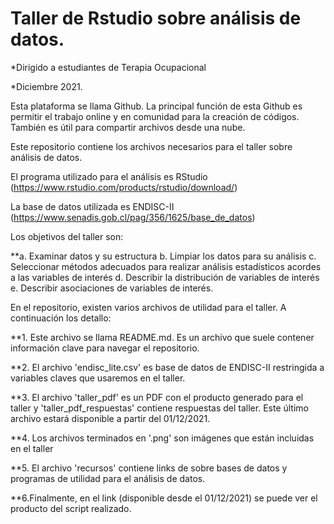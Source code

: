 # Taller de Rstudio sobre análisis de datos.

*Dirigido a estudiantes de Terapia Ocupacional

*Diciembre 2021.

Esta plataforma se llama Github. La principal función de esta Github es permitir el trabajo online y en comunidad para la creación de códigos. También es útil para compartir archivos desde una nube.

Este repositorio contiene los archivos necesarios para el taller sobre análisis de datos.

El programa utilizado para el análisis es RStudio (https://www.rstudio.com/products/rstudio/download/)

La base de datos utilizada es ENDISC-II (https://www.senadis.gob.cl/pag/356/1625/base_de_datos)

Los objetivos del taller son:

**a. Examinar datos y su estructura
b. Limpiar los datos para su análisis
c. Seleccionar métodos adecuados para realizar análisis estadísticos acordes a las variables de interés
d. Describir la distribución de variables de interés
e. Describir asociaciones de variables de interés.

En el repositorio, existen varios archivos de utilidad para el taller. A continuación los detallo:

**1. Este archivo se llama README.md. Es un archivo que suele contener información clave para navegar el repositorio.

**2. El archivo 'endisc_lite.csv' es base de datos de ENDISC-II restringida a variables claves que usaremos en el taller.

**3. El archivo 'taller_pdf' es un PDF con el producto generado para el taller y 'taller_pdf_respuestas' contiene respuestas del taller. Este último archivo estará disponible a partir del 01/12/2021.

**4. Los archivos terminados en '.png' son imágenes que están incluidas en el taller

**5. El archivo 'recursos' contiene links de sobre bases de datos y programas de utilidad para el análisis de datos.

**6.Finalmente, en el link (disponible desde el 01/12/2021) se puede ver el producto del script realizado.
